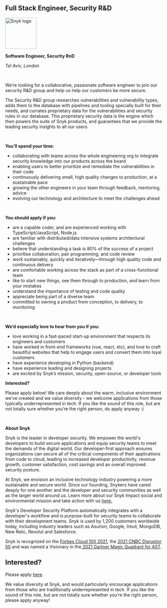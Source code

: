 Full Stack Engineer, Security R&D 
---

<img src="https://res.cloudinary.com/snyk/image/upload/v1537345894/press-kit/brand/logo-black.png" width="100" alt="Snyk logo" />

<p class="p1"><strong>Software Engineer, Security RnD</strong></p>
<p class="p1"><em>Tel Aviv, London</em></p>
<p class="p1"><strong>&nbsp;</strong></p>
<p class="p1">We’re looking for a collaborative, passionate software engineer to join our security R&amp;D group and help us help our customers be more secure.</p>
<p class="p1">The Security R&amp;D group researches vulnerabilities and vulnerability types, adds them to the database with pipelines and tooling specially built for their needs, and currates proprietary data for the vulnerabilities and security rules in our database. This proprietary security data is the engine which then powers the suite of Snyk products, and guarantees that we provide the leading security insights to all our users.</p>
<p class="p2">&nbsp;</p>
<p class="p1"><strong>You’ll spend your time:</strong></p>
<ul>
<li class="p1">collaborating with teams across the whole engineering org to integrate security knowledge into our products across the board</li>
<li class="p1">enabling users to better prioritize and remediate the vulnerabilities in their code</li>
<li class="p1">continuously delivering small, high quality changes to production, at a sustainable pace</li>
<li class="p1">growing the other engineers in your team through feedback, mentoring, advice</li>
<li class="p1">evolving our technology and architecture to meet the challenges ahead</li>
</ul>
<p class="p2">&nbsp;</p>
<p class="p1"><strong>You should apply if you:</strong></p>
<ul>
<li class="p1">are a capable coder, and are experienced working with TypeScript/JavaScript, Node.js&nbsp;</li>
<li class="p1">are familiar with distributed/data intensive systems architectural challenges</li>
<li class="p1">believe that understanding a task is 80% of the success of a project</li>
<li class="p1">prioritise collaboration, pair programming, and code review</li>
<li class="p1">work sustainably, quickly and iteratively—through high quality code and continuous delivery</li>
<li class="p1">are comfortable working across the stack as part of a cross-functional team</li>
<li class="p1">like to start new things, see them through to production, and learn from your mistakes</li>
<li class="p1">understand the importance of testing and code quality</li>
<li class="p1">appreciate being part of a diverse team</li>
<li class="p1">committed to owning a product from conception, to delivery, to monitoring&nbsp;</li>
</ul>
<p class="p2">&nbsp;</p>
<p class="p1"><strong>We’d especially love to hear from you if you:</strong></p>
<ul>
<li class="p1">love working in a fast-paced start-up environment that respects its engineers and customers</li>
<li class="p1">have worked in front-end frameworks (vue, react, etc), and love to craft beautiful websites that help to engage users and convert them into loyal customers</li>
<li class="p1">have experience developing in Python (backend)</li>
<li class="p1">have experience leading and designing projects</li>
<li class="p1">are excited by Snyk’s mission, security, open-source, or developer tools</li>
</ul>
<p class="p1"><strong>Interested?</strong></p>
<p class="p1">Please apply below! We care deeply about the warm, inclusive environment we’ve created and we value diversity - we welcome applications from those typically underrepresented in tech. If you like the sound of this role, but are not totally sure whether you’re the right person, do apply anyway :)</p>
<p class="p1">&nbsp;</p><div class="content-conclusion"><p><strong>About Snyk</strong></p>
<p><span style="font-weight: 400;">Snyk is the leader in developer security. We empower the world's developers to build secure applications and equip security teams to meet the demands of the digital world. Our developer-first approach ensures organizations can secure all of the critical components of their applications from code to cloud, leading to increased developer productivity, revenue growth, customer satisfaction, cost savings and an overall improved security posture.&nbsp;</span></p>
<p><span style="font-weight: 400;">At Snyk, we envision an inclusive technology industry powering a more sustainable and secure world.</span> <span style="font-weight: 400;">Since our founding, Snykers have cared deeply for one another and the developer and security communities as well as the larger world around us. Learn more about our Snyk Impact social and environmental mission and take action with us </span><a href="https://snyk.io/about/snyk-impact/"><span style="font-weight: 400;">here.</span></a></p>
<p><span style="font-weight: 400;">Snyk's Developer Security Platform automatically integrates with a developer's workflow and is purpose-built for security teams to collaborate with their development teams. Snyk is used by 1,200 customers worldwide today, including industry leaders such as Asurion, Google, Intuit, MongoDB, New Relic, Revolut and Salesforce.</span></p>
<p><span style="font-weight: 400;">Snyk is recognized on the </span><a href="https://www.forbes.com/cloud100/#6f24b5ba5f94"><span style="font-weight: 400;">Forbes Cloud 100 2021</span></a><span style="font-weight: 400;">, the </span><a href="https://www.cnbc.com/2021/05/25/these-are-the-2021-cnbc-disruptor-50-companies.html"><span style="font-weight: 400;">2021 CNBC Disruptor 50</span></a><span style="font-weight: 400;"> and was named a Visionary in the</span><a href="https://snyk.io/blog/snyk-visionary-2021-gartner-magic-quadrant-for-ast/"><span style="font-weight: 400;"> 2021 Gartner Magic Quadrant for AST</span></a><span style="font-weight: 400;">.</span></p></div>

Interested?
---

Please apply [here](https://boards.greenhouse.io/snyk/jobs/5705082002#app).

We value diversity at Snyk, and would particularly encourage applications from those who are traditionally underrepresented in tech.
If you like the sound of this role, but are not totally sure whether you’re the right person, please apply anyway!
